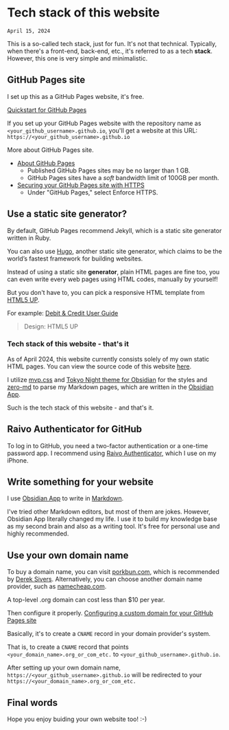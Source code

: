# Tech stack of this website
`April 15, 2024`

This is a so-called tech stack, just for fun. It's not that technical. Typically, when there's a front-end, back-end, etc., it's referred to as a tech **stack**. However, this one is very simple and minimalistic.

## GitHub Pages site
I set up this as a GitHub Pages website, it's free.

[Quickstart for GitHub Pages](https://docs.github.com/en/pages/quickstart)

If you set up your GitHub Pages website with the repository name as
`<your_github_username>.github.io`, you'll get a website at this URL:
`https://<your_github_username>.github.io`

More about GitHub Pages site.
- [About GitHub Pages](https://docs.github.com/en/github/working-with-github-pages/about-github-pages)
	- Published GitHub Pages sites may be no larger than 1 GB.
	- GitHub Pages sites have a *soft* bandwidth limit of 100GB per month.
- [Securing your GitHub Pages site with HTTPS](https://docs.github.com/en/github/working-with-github-pages/securing-your-github-pages-site-with-https)
	- Under "GitHub Pages," select Enforce HTTPS.

## Use a static site generator?
By default, GitHub Pages recommend Jekyll, which is a static site generator written in Ruby.

You can also use [Hugo](https://gohugo.io), another static site generator, which claims to be the world’s fastest framework for building websites.

Instead of using a static site **generator**, plain HTML pages are fine too, you can even write every web pages using HTML codes, manually by yourself!

But you don't have to, you can pick a responsive HTML template from [HTML5 UP](https://html5up.net/).

For example:
[Debit & Credit User Guide](https://debitandcredit.app/help/)
> Design: HTML5 UP

### Tech stack of this website - that's it
As of April 2024, this website currently consists solely of my own static HTML pages. You can view the source code of this website [here](https://github.com/jamesec/jamesec.github.com).

I utilize [mvp.css](https://github.com/andybrewer/mvp) and [Tokyo Night theme for Obsidian](https://github.com/tcmmichaelb139/obsidian-tokyonight/) for the styles and [zero-md](https://github.com/zerodevx/zero-md) to parse my Markdown pages, which are written in the [Obsidian App](https://obsidian.md/).

Such is the tech stack of this website - and that's it.

## Raivo Authenticator for GitHub
To log in to GitHub, you need a two-factor authentication or a one-time password app. I recommend using [Raivo Authenticator](https://raivo-otp.com/), which I use on my iPhone.

## Write something for your website
I use [Obsidian App](https://obsidian.md/) to write in [Markdown](https://markdownguide.org/).

I've tried other Markdown editors, but most of them are jokes. However, Obsidian App literally changed my life. I use it to build my knowledge base as my second brain and also as a writing tool. It's free for personal use and highly recommended.

## Use your own domain name
To buy a domain name, you can visit [porkbun.com](https://porkbun.com), which is recommended by [Derek Sivers](https://sive.rs/ti). Alternatively, you can choose another domain name provider, such as [namecheap.com](https://namecheap.com).

A top-level .org domain can cost less than $10 per year.

Then configure it properly.
[Configuring a custom domain for your GitHub Pages site](https://docs.github.com/en/pages/configuring-a-custom-domain-for-your-github-pages-site)

Basically, it's to create a `CNAME` record in your domain provider's system.

That is, to create a `CNAME` record that points `<your_domain_name>.org_or_com_etc.` to `<your_github_username>.github.io`.

After setting up your own domain name,
`https://<your_github_username>.github.io` will be redirected to your
`https://<your_domain_name>.org_or_com_etc.`

## Final words
Hope you enjoy buiding your own website too! :-)
